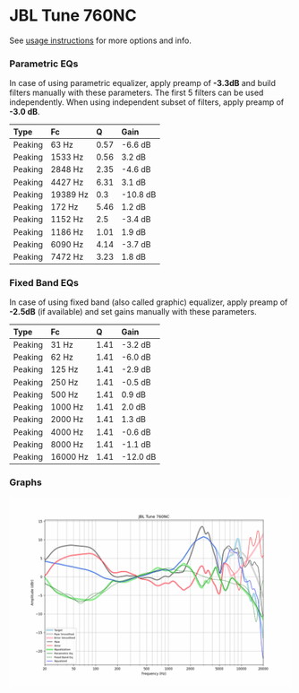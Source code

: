 # JBL Tune 760NC
See [usage instructions](https://github.com/jaakkopasanen/AutoEq#usage) for more options and info.

### Parametric EQs
In case of using parametric equalizer, apply preamp of **-3.3dB** and build filters manually
with these parameters. The first 5 filters can be used independently.
When using independent subset of filters, apply preamp of **-3.0 dB**.

| Type    | Fc       |    Q | Gain     |
|:--------|:---------|:-----|:---------|
| Peaking | 63 Hz    | 0.57 | -6.6 dB  |
| Peaking | 1533 Hz  | 0.56 | 3.2 dB   |
| Peaking | 2848 Hz  | 2.35 | -4.6 dB  |
| Peaking | 4427 Hz  | 6.31 | 3.1 dB   |
| Peaking | 19389 Hz | 0.3  | -10.8 dB |
| Peaking | 172 Hz   | 5.46 | 1.2 dB   |
| Peaking | 1152 Hz  | 2.5  | -3.4 dB  |
| Peaking | 1186 Hz  | 1.01 | 1.9 dB   |
| Peaking | 6090 Hz  | 4.14 | -3.7 dB  |
| Peaking | 7472 Hz  | 3.23 | 1.8 dB   |

### Fixed Band EQs
In case of using fixed band (also called graphic) equalizer, apply preamp of **-2.5dB**
(if available) and set gains manually with these parameters.

| Type    | Fc       |    Q | Gain     |
|:--------|:---------|:-----|:---------|
| Peaking | 31 Hz    | 1.41 | -3.2 dB  |
| Peaking | 62 Hz    | 1.41 | -6.0 dB  |
| Peaking | 125 Hz   | 1.41 | -2.9 dB  |
| Peaking | 250 Hz   | 1.41 | -0.5 dB  |
| Peaking | 500 Hz   | 1.41 | 0.9 dB   |
| Peaking | 1000 Hz  | 1.41 | 2.0 dB   |
| Peaking | 2000 Hz  | 1.41 | 1.3 dB   |
| Peaking | 4000 Hz  | 1.41 | -0.6 dB  |
| Peaking | 8000 Hz  | 1.41 | -1.1 dB  |
| Peaking | 16000 Hz | 1.41 | -12.0 dB |

### Graphs
![](./JBL%20Tune%20760NC.png)